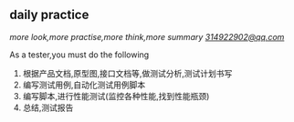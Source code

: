 ## daily practice
 
*more look,more practise,more think,more summary [314922902@qq.com](mailto:314922902@qq.com)*

As a tester,you must do the following

1. 根据产品文档,原型图,接口文档等,做测试分析,测试计划书写
2. 编写测试用例,自动化测试用例脚本
3. 编写脚本,进行性能测试(监控各种性能,找到性能瓶颈)
4. 总结,测试报告


